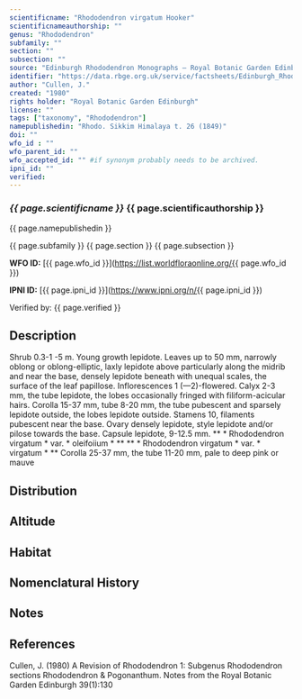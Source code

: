```yaml
---
scientificname: "Rhododendron virgatum Hooker"
scientificnameauthorship: ""
genus: "Rhododendron"
subfamily: ""
section: ""
subsection: ""
source: "Edinburgh Rhododendron Monographs – Royal Botanic Garden Edinburgh"
identifier: "https://data.rbge.org.uk/service/factsheets/Edinburgh_Rhododendron_Monographs.xhtml"
author: "Cullen, J."
created: "1980"
rights holder: "Royal Botanic Garden Edinburgh"
license: ""
tags: ["taxonomy", "Rhododendron"]
namepublishedin: "Rhodo. Sikkim Himalaya t. 26 (1849)"
doi: ""
wfo_id : ""
wfo_parent_id: ""
wfo_accepted_id: "" #if synonym probably needs to be archived.                      
ipni_id: ""
verified:
---
```

### _{{ page.scientificname }}_ {{ page.scientificauthorship }}
 {{ page.namepublishedin }}

{{ page.subfamily }} {{ page.section }} {{ page.subsection }}

**WFO ID:** [{{ page.wfo_id }}](https://list.worldfloraonline.org/{{ page.wfo_id }})

**IPNI ID:** [{{ page.ipni_id }}](https://www.ipni.org/n/{{ page.ipni_id }})

Verified by: {{ page.verified }}



## Description
Shrub 0.3-1 -5 m. Young growth lepidote. Leaves up to 50 mm, narrowly oblong or oblong-elliptic, laxly lepidote above particularly along the midrib and near the base, densely lepidote beneath with unequal scales, the surface of the leaf papillose. Inflorescences 1 (—2)-flowered. Calyx 2-3 mm, the tube lepidote, the lobes occasionally fringed with filiform-acicular hairs. Corolla 15-37 mm, tube 8-20 mm, the tube pubescent and sparsely lepidote outside, the lobes lepidote outside. Stamens 10, filaments pubescent near the base. Ovary densely lepidote, style lepidote and/or pilose towards the base. Capsule lepidote, 9-12.5 mm. ** * Rhododendron virgatum * var. * oleifoiium * ** ** * Rhododendron virgatum * var. * virgatum * ** Corolla 25-37 mm, the tube 11-20 mm, pale to deep pink or mauve

## Distribution


## Altitude


## Habitat


## Nomenclatural History

                       
## Notes


## References

Cullen, J. (1980) A Revision of Rhododendron 1: Subgenus Rhododendron sections Rhododendron & Pogonanthum. Notes from the Royal Botanic Garden Edinburgh 39(1):130
